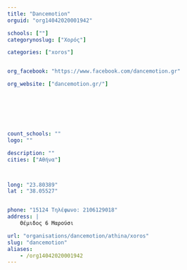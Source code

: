 ```yaml
---
title: "Dancemotion"
orguid: "org14042020001942"

schools: [""]
categorynoslug: ["Χορός"]

categories: ["xoros"]


org_facebook: "https://www.facebook.com/dancemotion.gr"

org_website: ["dancemotion.gr/"]







count_schools: ""
logo: ""

description: ""
cities: ["Αθήνα"]



long: "23.80389"
lat : "38.05527"


phone: "15124 Τηλέφωνο: 2106129018"
address: |
    Θέμιδος 6 Μαρούσι

url: "organisations/dancemotion/athina/xoros"
slug: "dancemotion"
aliases:
    - /org14042020001942
---
```



